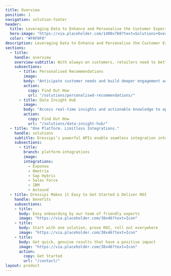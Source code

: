```yaml
---
title: Overview
position: 1
navigation: solution-footer
header:
  title: Leveraging Data to Enhance and Personalise the Customer Experience
  hero-image: "https://via.placeholder.com/1400x760?text=Solutions+Overview+page+banner"
  color: "#F0F0F0"
description: Leveraging Data to Enhance and Personalise the Customer Experience
sections:
  - title:
    handle: overview
    overview-subtitle: With always-on customers, retailers need to better understand their preferences, anticipate demand faster and personalise all touch points to stay ahead. The ability to ingest, cleanse, and augment huge quantities of data from multiple sources is at the very heart of the Dressipi Revenue Optimisation Platform.
    subsections:
      - title: Personalised Recommendations
        image:
        body: "Anticipate customer needs and build deeper engagement across every touchpoint: online, instore, in app and email."
        action:
          copy: Find Out How
          url: "/solutions/personalised-recommendations/"
      - title: Data Insight Hub
        image:
        body: "Access real-time insights and actionable knowledge to optimise value at each step of the merchandising and buying process."
        action:
          copy: Find Out How
          url: "/solutions/data-insight-hub/"
  - title: "One Platform. Limitless Integrations."
    handle: solutions
    subtitle: Dressipi’s powerful APIs enable seamless integration into existing enterprise platforms so you can quickly drive profitable growth across the entire value chain
    subsections:
      - title:
        branch: platform-integrations
        image:
        integrations:
          - Exponea
          - Ometria
          - Sap Hybris
          - Sales Force
          - IBM
          - Astound
  - title: Dressipi Makes it Easy to Get Started & Deliver ROI
    handle: benefits
    subsections:
    - title: 
      body: Easy onboarding by our team of friendly experts
      image: "https://via.placeholder.com/38x46?text=Icon"
    - title: 
      body: Start with one solution, prove ROI, roll out everywhere
      image: "https://via.placeholder.com/38x46?text=Icon"
    - title: 
      body: Get quick, genuine results that have a positive impact
      image: "https://via.placeholder.com/38x46?text=Icon"
      action:
        copy: Get Started
        url: "/contact/"
layout: product
---
```

